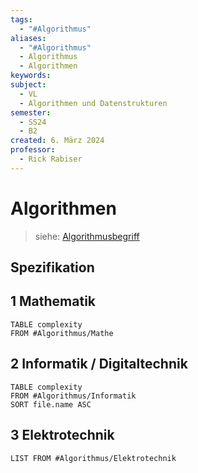 ```yaml
---
tags:
  - "#Algorithmus"
aliases:
  - "#Algorithmus"
  - Algorithmus
  - Algorithmen
keywords: 
subject:
  - VL
  - Algorithmen und Datenstrukturen
semester:
  - SS24
  - B2
created: 6. März 2024
professor:
  - Rick Rabiser
---
```

 

# Algorithmen

> siehe: [Algorithmusbegriff](ds-algo/Algorithmusbegriff.md)

## Spezifikation

## 1 Mathematik

```dataview
TABLE complexity
FROM #Algorithmus/Mathe

```

## 2 Informatik / Digitaltechnik

```dataview
TABLE complexity
FROM #Algorithmus/Informatik 
SORT file.name ASC
```

## 3 Elektrotechnik

```dataview
LIST FROM #Algorithmus/Elektrotechnik 
```